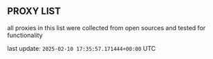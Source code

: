 ## PROXY LIST

all proxies in this list were collected from open sources and tested for functionality

last update: `2025-02-10 17:35:57.171444+00:00` UTC